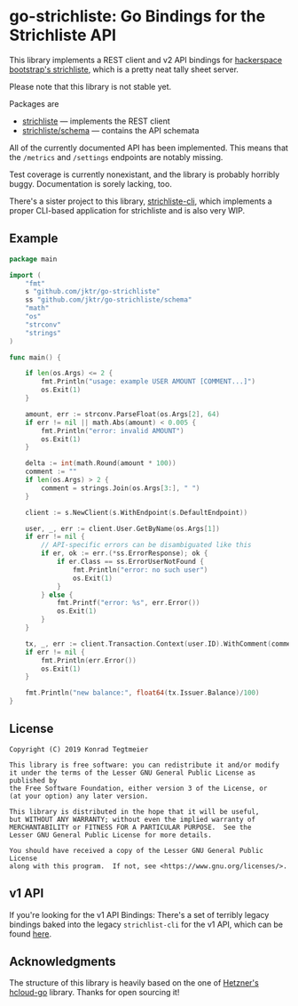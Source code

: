 # go-strichliste: Go Bindings for the Strichliste API

This library implements a REST client and v2 API bindings for
[hackerspace bootstrap's strichliste](https://github.com/strichliste/strichliste-backend),
which is a pretty neat tally sheet server.

Please note that this library is not stable yet.

Packages are

  * [strichliste](https://godoc.org/github.com/jktr/go-strichliste) — implements the REST client
  * [strichliste/schema](https://godoc.org/github.com/jktr/go-strichliste/schema) — contains the API schemata

All of the currently documented API has been implemented. This means
that the `/metrics` and `/settings` endpoints are notably missing.

Test coverage is currently nonexistant, and the library is probably
horribly buggy. Documentation is sorely lacking, too.

There's a sister project to this library,
[strichliste-cli](https://github.com/jktr/strichliste-cli),
which implements a proper CLI-based application for strichliste
and is also very WIP.

## Example

```go
package main

import (
    "fmt"
    s "github.com/jktr/go-strichliste"
    ss "github.com/jktr/go-strichliste/schema"
    "math"
    "os"
    "strconv"
    "strings"
)

func main() {

    if len(os.Args) <= 2 {
        fmt.Println("usage: example USER AMOUNT [COMMENT...]")
        os.Exit(1)
    }

    amount, err := strconv.ParseFloat(os.Args[2], 64)
    if err != nil || math.Abs(amount) < 0.005 {
        fmt.Println("error: invalid AMOUNT")
        os.Exit(1)
    }

    delta := int(math.Round(amount * 100))
    comment := ""
    if len(os.Args) > 2 {
        comment = strings.Join(os.Args[3:], " ")
    }

    client := s.NewClient(s.WithEndpoint(s.DefaultEndpoint))

    user, _, err := client.User.GetByName(os.Args[1])
    if err != nil {
        // API-specific errors can be disambiguated like this
        if er, ok := err.(*ss.ErrorResponse); ok {
            if er.Class == ss.ErrorUserNotFound {
                fmt.Println("error: no such user")
                os.Exit(1)
            }
        } else {
            fmt.Printf("error: %s", err.Error())
            os.Exit(1)
        }
    }

    tx, _, err := client.Transaction.Context(user.ID).WithComment(comment).Delta(delta)
    if err != nil {
        fmt.Println(err.Error())
        os.Exit(1)
    }

    fmt.Println("new balance:", float64(tx.Issuer.Balance)/100)
}
```

## License

    Copyright (C) 2019 Konrad Tegtmeier

    This library is free software: you can redistribute it and/or modify
    it under the terms of the Lesser GNU General Public License as published by
    the Free Software Foundation, either version 3 of the License, or
    (at your option) any later version.

    This library is distributed in the hope that it will be useful,
    but WITHOUT ANY WARRANTY; without even the implied warranty of
    MERCHANTABILITY or FITNESS FOR A PARTICULAR PURPOSE.  See the
    Lesser GNU General Public License for more details.

    You should have received a copy of the Lesser GNU General Public License
    along with this program.  If not, see <https://www.gnu.org/licenses/>.

## v1 API

If you're looking for the v1 API Bindings: There's a set of terribly
legacy bindings baked into the legacy `strichlist-cli` for the v1 API,
which can be found [here](https://git.cs.uni-paderborn.de/jktr/strichliste-cli).

## Acknowledgments

The structure of this library is heavily based on the one of
[Hetzner's hcloud-go](https://github.com/hetznercloud/hcloud-go)
library. Thanks for open sourcing it!
